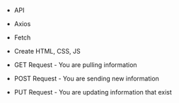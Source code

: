 - API
- Axios
- Fetch

- Create HTML, CSS, JS
- GET  Request - You are pulling information
- POST Request - You are sending new information
- PUT Request - You are updating information that exist 